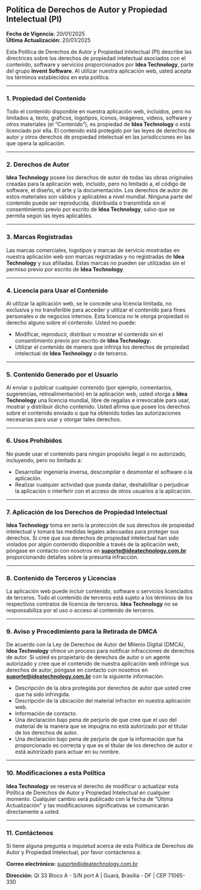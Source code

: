 ## **Política de Derechos de Autor y Propiedad Intelectual (PI)**

**Fecha de Vigencia:** 20/01/2025  
**Última Actualización:** 20/01/2025

Esta Política de Derechos de Autor y Propiedad Intelectual (PI) describe las directrices sobre los derechos de propiedad intelectual asociados con el contenido, software y servicios proporcionados por **Idea Technology**, parte del grupo **Invent Software**. Al utilizar nuestra aplicación web, usted acepta los términos establecidos en esta política.

---

### **1. Propiedad del Contenido**

Todo el contenido disponible en nuestra aplicación web, incluidos, pero no limitados a, texto, gráficos, logotipos, íconos, imágenes, videos, software y otros materiales (el “Contenido”), es propiedad de **Idea Technology** o está licenciado por ella. El contenido está protegido por las leyes de derechos de autor y otros derechos de propiedad intelectual en las jurisdicciones en las que opera la aplicación.

---

### **2. Derechos de Autor**

**Idea Technology** posee los derechos de autor de todas las obras originales creadas para la aplicación web, incluido, pero no limitado a, el código de software, el diseño, el arte y la documentación. Los derechos de autor de estos materiales son válidos y aplicables a nivel mundial. Ninguna parte del contenido puede ser reproducida, distribuida o transmitida sin el consentimiento previo por escrito de **Idea Technology**, salvo que se permita según las leyes aplicables.

---

### **3. Marcas Registradas**

Las marcas comerciales, logotipos y marcas de servicio mostradas en nuestra aplicación web son marcas registradas y no registradas de **Idea Technology** y sus afiliadas. Estas marcas no pueden ser utilizadas sin el permiso previo por escrito de **Idea Technology**.

---

### **4. Licencia para Usar el Contenido**

Al utilizar la aplicación web, se le concede una licencia limitada, no exclusiva y no transferible para acceder y utilizar el contenido para fines personales o de negocios internos. Esta licencia no le otorga propiedad ni derecho alguno sobre el contenido. Usted no puede:

- Modificar, reproducir, distribuir o mostrar el contenido sin el consentimiento previo por escrito de **Idea Technology**.
- Utilizar el contenido de manera que infrinja los derechos de propiedad intelectual de **Idea Technology** o de terceros.

---

### **5. Contenido Generado por el Usuario**

Al enviar o publicar cualquier contenido (por ejemplo, comentarios, sugerencias, retroalimentación) en la aplicación web, usted otorga a **Idea Technology** una licencia mundial, libre de regalías e irrevocable para usar, mostrar y distribuir dicho contenido. Usted afirma que posee los derechos sobre el contenido enviado o que ha obtenido todas las autorizaciones necesarias para usar y otorgar tales derechos.

---

### **6. Usos Prohibidos**

No puede usar el contenido para ningún propósito ilegal o no autorizado, incluyendo, pero no limitado a:

- Desarrollar ingeniería inversa, descompilar o desmontar el software o la aplicación.
- Realizar cualquier actividad que pueda dañar, deshabilitar o perjudicar la aplicación o interferir con el acceso de otros usuarios a la aplicación.

---

### **7. Aplicación de los Derechos de Propiedad Intelectual**

**Idea Technology** toma en serio la protección de sus derechos de propiedad intelectual y tomará las medidas legales adecuadas para proteger sus derechos. Si cree que sus derechos de propiedad intelectual han sido violados por algún contenido disponible a través de la aplicación web, póngase en contacto con nosotros en **suporte@ideatechnology.com.br** proporcionando detalles sobre la presunta infracción.

---

### **8. Contenido de Terceros y Licencias**

La aplicación web puede incluir contenido, software o servicios licenciados de terceros. Todo el contenido de terceros está sujeto a los términos de los respectivos contratos de licencia de terceros. **Idea Technology** no se responsabiliza por el uso o acceso al contenido de terceros.

---

### **9. Aviso y Procedimiento para la Retirada de DMCA**

De acuerdo con la Ley de Derechos de Autor del Milenio Digital (DMCA), **Idea Technology** ofrece un proceso para notificar infracciones de derechos de autor. Si usted es propietario de derechos de autor o un agente autorizado y cree que el contenido de nuestra aplicación web infringe sus derechos de autor, póngase en contacto con nosotros en **suporte@ideatechnology.com.br** con la siguiente información:

- Descripción de la obra protegida por derechos de autor que usted cree que ha sido infringida.
- Descripción de la ubicación del material infractor en nuestra aplicación web.
- Información de contacto.
- Una declaración bajo pena de perjurio de que cree que el uso del material de la manera que se impugna no está autorizado por el titular de los derechos de autor.
- Una declaración bajo pena de perjurio de que la información que ha proporcionado es correcta y que es el titular de los derechos de autor o está autorizado para actuar en su nombre.

---

### **10. Modificaciones a esta Política**

**Idea Technology** se reserva el derecho de modificar o actualizar esta Política de Derechos de Autor y Propiedad Intelectual en cualquier momento. Cualquier cambio será publicado con la fecha de "Última Actualización" y las modificaciones significativas se comunicarán directamente a usted.

---

### **11. Contáctenos**

Si tiene alguna pregunta o inquietud acerca de esta Política de Derechos de Autor y Propiedad Intelectual, por favor contáctenos a:

**Correo electrónico:** suporte@ideatechnology.com.br  

**Dirección:** QI 33 Bloco A - S/N port A | Guará, Brasília - DF | CEP 71065-330

